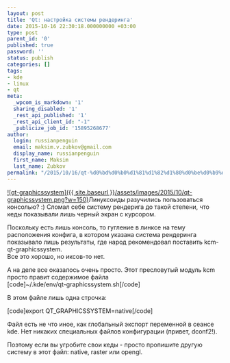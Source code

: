 ```yaml
---
layout: post
title: 'Qt: настройка системы рендеринга'
date: 2015-10-16 22:30:18.000000000 +03:00
type: post
parent_id: '0'
published: true
password: ''
status: publish
categories: []
tags:
- kde
- linux
- qt
meta:
  _wpcom_is_markdown: '1'
  sharing_disabled: '1'
  _rest_api_published: '1'
  _rest_api_client_id: "-1"
  _publicize_job_id: '15895268677'
author:
  login: russianpenguin
  email: maksim.v.zubkov@gmail.com
  display_name: russianpenguin
  first_name: Maksim
  last_name: Zubkov
permalink: "/2015/10/16/qt-%d0%bd%d0%b0%d1%81%d1%82%d1%80%d0%be%d0%b9%d0%ba%d0%b0-%d1%81%d0%b8%d1%81%d1%82%d0%b5%d0%bc%d1%8b-%d1%80%d0%b5%d0%bd%d0%b4%d0%b5%d1%80%d0%b8%d0%bd%d0%b3%d0%b0/"
---
```

[![qt-graphicssystem]({{ site.baseurl }}/assets/images/2015/10/qt-graphicssystem.png?w=150)](https://russianpenguin.files.wordpress.com/2015/10/qt-graphicssystem.png)Линуксоиды разучились пользоваться консолью? :) Сломал себе систему рендерига до такой степени, что кеды показывали лишь черный экран с курсором.

Поскольку есть лишь консоль, то гугление в линксе на тему расположения конфига, в котором указана система рендеринга показывало лишь результаты, где народ рекомендовал поставить kcm-qt-graphicssystem.  
Все это хорошо, но иксов-то нет.

А на деле все оказалось очень просто. Этот пресловутый модуль kcm просто правит содержимое файла  
[code]~/.kde/env/qt-graphicssystem.sh[/code]

В этом файле лишь одна строчка:

[code]export QT\_GRAPHICSSYSTEM=native[/code]

Файл есть не что иное, как глобальный экспорт переменной в сеансе kde. Нет никаких специальных файлов конфигурации (привет, dconf2!).

Поэтому если вы угробите свои кеды - просто пропишите другую систему в этот файл: native, raster или opengl.

